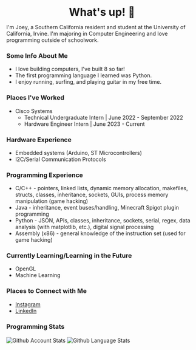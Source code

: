 <h1 style="margin: auto; text-align: center;"> What's up! 👋 </h1>

I'm Joey, a Southern California resident and student at the University of California, Irvine. I'm majoring in Computer Engineering and love programming outside of schoolwork.

### Some Info About Me
- I love building computers, I've built 8 so far!
- The first programming language I learned was Python.
- I enjoy running, surfing, and playing guitar in my free time.

### Places I've Worked
- Cisco Systems
  - Technical Undergraduate Intern | June 2022 - September 2022
  - Hardware Engineer Intern | June 2023 - Current

### Hardware Experience
- Embedded systems (Arduino, ST Microcontrollers)
- I2C/Serial Communication Protocols

### Programming Experience
- C/C++ - pointers, linked lists, dynamic memory allocation, makefiles, structs, classes, inheritance, sockets, GUIs, process memory manipulation (game hacking)
- Java - inheritance, event buses/handling, Minecraft Spigot plugin programming
- Python - JSON, APIs, classes, inheritance, sockets, serial, regex, data analysis (with matplotlib, etc.), digital signal processing
- Assembly (x86) - general knowledge of the instruction set (used for game hacking)

### Currently Learning/Learning in the Future
- OpenGL
- Machine Learning

### Places to Connect with Me
- [Instagram][instagram]
- [LinkedIn][linkedin]


### Programming Stats

<span>
   <img align="center" src="https://github-readme-stats.vercel.app/api?username=joeybalardeta&include_all_commits=true&count_private=true&show_icons=true&theme=github_dark&custom_title=GitHub%20Stats&hide=issues" alt="Github Account Stats"/>
</span>

<span>
   <img align="center" src="https://github-readme-stats.vercel.app/api/top-langs/?username=joeybalardeta&layout=compact&theme=github_dark" alt="Github Language Stats"/>
</span>

[instagram]: https://www.instagram.com/joeybalardeta/
[linkedin]: https://www.linkedin.com/in/joseph-balardeta-78a501187/
